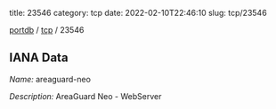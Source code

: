title: 23546
category: tcp
date: 2022-02-10T22:46:10
slug: tcp/23546

[portdb](/) / [tcp](/category/tcp.html) / 23546


## IANA Data

_Name:_ areaguard-neo

_Description:_ AreaGuard Neo - WebServer

